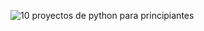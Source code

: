 ![10 proyectos de python para principiantes](https://github.com/cusanotech/Proyectos-Python-Principiantes/blob/main/images/Proyectos-Python.png)
